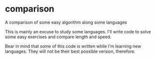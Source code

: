 # comparison
A comparison of some easy algorithm along some languages

This is mainly an excuse to study some languages.
I'll write code to solve some easy exercises and compare length and speed.

Bear in mind that some of this code is written while I'm learning new languages.
They will not be their best possible version, therefore.
